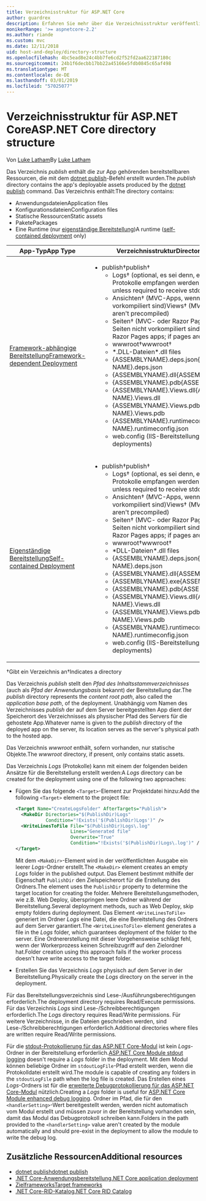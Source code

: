 ```yaml
---
title: Verzeichnisstruktur für ASP.NET Core
author: guardrex
description: Erfahren Sie mehr über die Verzeichnisstruktur veröffentlichter ASP.NET Core-Apps.
monikerRange: '>= aspnetcore-2.2'
ms.author: riande
ms.custom: mvc
ms.date: 12/11/2018
uid: host-and-deploy/directory-structure
ms.openlocfilehash: 4bc5ead8e24c4bb7fe6cd2f52fd2aa622187180c
ms.sourcegitcommit: 24b1f6decbb17bb22a45166e5fdb0845c65af498
ms.translationtype: MT
ms.contentlocale: de-DE
ms.lasthandoff: 03/01/2019
ms.locfileid: "57025077"
---
```

# <a name="aspnet-core-directory-structure"></a><span data-ttu-id="39ea5-103">Verzeichnisstruktur für ASP.NET Core</span><span class="sxs-lookup"><span data-stu-id="39ea5-103">ASP.NET Core directory structure</span></span>

<span data-ttu-id="39ea5-104">Von [Luke Latham](https://github.com/guardrex)</span><span class="sxs-lookup"><span data-stu-id="39ea5-104">By [Luke Latham](https://github.com/guardrex)</span></span>

<span data-ttu-id="39ea5-105">Das Verzeichnis *publish* enthält die zur App gehörenden bereitstellbaren Ressourcen, die mit dem [dotnet publish](/dotnet/core/tools/dotnet-publish)-Befehl erstellt wurden.</span><span class="sxs-lookup"><span data-stu-id="39ea5-105">The *publish* directory contains the app's deployable assets produced by the [dotnet publish](/dotnet/core/tools/dotnet-publish) command.</span></span> <span data-ttu-id="39ea5-106">Das Verzeichnis enthält:</span><span class="sxs-lookup"><span data-stu-id="39ea5-106">The directory contains:</span></span>

* <span data-ttu-id="39ea5-107">Anwendungsdateien</span><span class="sxs-lookup"><span data-stu-id="39ea5-107">Application files</span></span>
* <span data-ttu-id="39ea5-108">Konfigurationsdateien</span><span class="sxs-lookup"><span data-stu-id="39ea5-108">Configuration files</span></span>
* <span data-ttu-id="39ea5-109">Statische Ressourcen</span><span class="sxs-lookup"><span data-stu-id="39ea5-109">Static assets</span></span>
* <span data-ttu-id="39ea5-110">Pakete</span><span class="sxs-lookup"><span data-stu-id="39ea5-110">Packages</span></span>
* <span data-ttu-id="39ea5-111">Eine Runtime (nur [eigenständige Bereitstellung](/dotnet/core/deploying/#self-contained-deployments-scd))</span><span class="sxs-lookup"><span data-stu-id="39ea5-111">A runtime ([self-contained deployment](/dotnet/core/deploying/#self-contained-deployments-scd) only)</span></span>

| <span data-ttu-id="39ea5-112">App-Typ</span><span class="sxs-lookup"><span data-stu-id="39ea5-112">App Type</span></span> | <span data-ttu-id="39ea5-113">Verzeichnisstruktur</span><span class="sxs-lookup"><span data-stu-id="39ea5-113">Directory Structure</span></span> |
| -------- | ------------------- |
| [<span data-ttu-id="39ea5-114">Framework-abhängige Bereitstellung</span><span class="sxs-lookup"><span data-stu-id="39ea5-114">Framework-dependent Deployment</span></span>](/dotnet/core/deploying/#framework-dependent-deployments-fdd) | <ul><li><span data-ttu-id="39ea5-115">publish&dagger;</span><span class="sxs-lookup"><span data-stu-id="39ea5-115">publish&dagger;</span></span><ul><li><span data-ttu-id="39ea5-116">Logs&dagger; (optional, es sei denn, es müssen stdout-Protokolle empfangen werden)</span><span class="sxs-lookup"><span data-stu-id="39ea5-116">Logs&dagger; (optional unless required to receive stdout logs)</span></span></li><li><span data-ttu-id="39ea5-117">Ansichten&dagger; (MVC-Apps, wenn Ansichten nicht vorkompiliert sind)</span><span class="sxs-lookup"><span data-stu-id="39ea5-117">Views&dagger; (MVC apps; if views aren't precompiled)</span></span></li><li><span data-ttu-id="39ea5-118">Seiten&dagger; (MVC- oder Razor Pages-Apps, wenn Seiten nicht vorkompiliert sind)</span><span class="sxs-lookup"><span data-stu-id="39ea5-118">Pages&dagger; (MVC or Razor Pages apps; if pages aren't precompiled)</span></span></li><li><span data-ttu-id="39ea5-119">wwwroot&dagger;</span><span class="sxs-lookup"><span data-stu-id="39ea5-119">wwwroot&dagger;</span></span></li><li><span data-ttu-id="39ea5-120">\*\.DLL-Dateien</span><span class="sxs-lookup"><span data-stu-id="39ea5-120">\*\.dll files</span></span></li><li><span data-ttu-id="39ea5-121">{ASSEMBLYNAME}.deps.json</span><span class="sxs-lookup"><span data-stu-id="39ea5-121">{ASSEMBLY NAME}.deps.json</span></span></li><li><span data-ttu-id="39ea5-122">{ASSEMBLYNAME}.dll</span><span class="sxs-lookup"><span data-stu-id="39ea5-122">{ASSEMBLY NAME}.dll</span></span></li><li><span data-ttu-id="39ea5-123">{ASSEMBLYNAME}.pdb</span><span class="sxs-lookup"><span data-stu-id="39ea5-123">{ASSEMBLY NAME}.pdb</span></span></li><li><span data-ttu-id="39ea5-124">{ASSEMBLYNAME}.Views.dll</span><span class="sxs-lookup"><span data-stu-id="39ea5-124">{ASSEMBLY NAME}.Views.dll</span></span></li><li><span data-ttu-id="39ea5-125">{ASSEMBLYNAME}.Views.pdb</span><span class="sxs-lookup"><span data-stu-id="39ea5-125">{ASSEMBLY NAME}.Views.pdb</span></span></li><li><span data-ttu-id="39ea5-126">{ASSEMBLYNAME}.runtimeconfig.json</span><span class="sxs-lookup"><span data-stu-id="39ea5-126">{ASSEMBLY NAME}.runtimeconfig.json</span></span></li><li><span data-ttu-id="39ea5-127">web.config (IIS-Bereitstellungen)</span><span class="sxs-lookup"><span data-stu-id="39ea5-127">web.config (IIS deployments)</span></span></li></ul></li></ul> |
| [<span data-ttu-id="39ea5-128">Eigenständige Bereitstellung</span><span class="sxs-lookup"><span data-stu-id="39ea5-128">Self-contained Deployment</span></span>](/dotnet/core/deploying/#self-contained-deployments-scd) | <ul><li><span data-ttu-id="39ea5-129">publish&dagger;</span><span class="sxs-lookup"><span data-stu-id="39ea5-129">publish&dagger;</span></span><ul><li><span data-ttu-id="39ea5-130">Logs&dagger; (optional, es sei denn, es müssen stdout-Protokolle empfangen werden)</span><span class="sxs-lookup"><span data-stu-id="39ea5-130">Logs&dagger; (optional unless required to receive stdout logs)</span></span></li><li><span data-ttu-id="39ea5-131">Ansichten&dagger; (MVC-Apps, wenn Ansichten nicht vorkompiliert sind)</span><span class="sxs-lookup"><span data-stu-id="39ea5-131">Views&dagger; (MVC apps; if views aren't precompiled)</span></span></li><li><span data-ttu-id="39ea5-132">Seiten&dagger; (MVC- oder Razor Pages-Apps, wenn Seiten nicht vorkompiliert sind)</span><span class="sxs-lookup"><span data-stu-id="39ea5-132">Pages&dagger; (MVC or Razor Pages apps; if pages aren't precompiled)</span></span></li><li><span data-ttu-id="39ea5-133">wwwroot&dagger;</span><span class="sxs-lookup"><span data-stu-id="39ea5-133">wwwroot&dagger;</span></span></li><li><span data-ttu-id="39ea5-134">\*DLL-Dateien</span><span class="sxs-lookup"><span data-stu-id="39ea5-134">\*.dll files</span></span></li><li><span data-ttu-id="39ea5-135">{ASSEMBLYNAME}.deps.json</span><span class="sxs-lookup"><span data-stu-id="39ea5-135">{ASSEMBLY NAME}.deps.json</span></span></li><li><span data-ttu-id="39ea5-136">{ASSEMBLYNAME}.dll</span><span class="sxs-lookup"><span data-stu-id="39ea5-136">{ASSEMBLY NAME}.dll</span></span></li><li><span data-ttu-id="39ea5-137">{ASSEMBLYNAME}.exe</span><span class="sxs-lookup"><span data-stu-id="39ea5-137">{ASSEMBLY NAME}.exe</span></span></li><li><span data-ttu-id="39ea5-138">{ASSEMBLYNAME}.pdb</span><span class="sxs-lookup"><span data-stu-id="39ea5-138">{ASSEMBLY NAME}.pdb</span></span></li><li><span data-ttu-id="39ea5-139">{ASSEMBLYNAME}.Views.dll</span><span class="sxs-lookup"><span data-stu-id="39ea5-139">{ASSEMBLY NAME}.Views.dll</span></span></li><li><span data-ttu-id="39ea5-140">{ASSEMBLYNAME}.Views.pdb</span><span class="sxs-lookup"><span data-stu-id="39ea5-140">{ASSEMBLY NAME}.Views.pdb</span></span></li><li><span data-ttu-id="39ea5-141">{ASSEMBLYNAME}.runtimeconfig.json</span><span class="sxs-lookup"><span data-stu-id="39ea5-141">{ASSEMBLY NAME}.runtimeconfig.json</span></span></li><li><span data-ttu-id="39ea5-142">web.config (IIS-Bereitstellungen)</span><span class="sxs-lookup"><span data-stu-id="39ea5-142">web.config (IIS deployments)</span></span></li></ul></li></ul> |

<span data-ttu-id="39ea5-143">&dagger;Gibt ein Verzeichnis an</span><span class="sxs-lookup"><span data-stu-id="39ea5-143">&dagger;Indicates a directory</span></span>

<span data-ttu-id="39ea5-144">Das Verzeichnis *publish* stellt den *Pfad des Inhaltsstammverzeichnisses* (auch als *Pfad der Anwendungsbasis* bekannt) der Bereitstellung dar.</span><span class="sxs-lookup"><span data-stu-id="39ea5-144">The *publish* directory represents the *content root path*, also called the *application base path*, of the deployment.</span></span> <span data-ttu-id="39ea5-145">Unabhängig vom Namen des Verzeichnisses *publish* der auf dem Server bereitgestellten App dient der Speicherort des Verzeichnisses als physischer Pfad des Servers für die gehostete App.</span><span class="sxs-lookup"><span data-stu-id="39ea5-145">Whatever name is given to the *publish* directory of the deployed app on the server, its location serves as the server's physical path to the hosted app.</span></span>

<span data-ttu-id="39ea5-146">Das Verzeichnis *wwwroot* enthält, sofern vorhanden, nur statische Objekte.</span><span class="sxs-lookup"><span data-stu-id="39ea5-146">The *wwwroot* directory, if present, only contains static assets.</span></span>

<span data-ttu-id="39ea5-147">Das Verzeichnis *Logs* (Protokolle) kann mit einem der folgenden beiden Ansätze für die Bereitstellung erstellt werden:</span><span class="sxs-lookup"><span data-stu-id="39ea5-147">A *Logs* directory can be created for the deployment using one of the following two approaches:</span></span>

* <span data-ttu-id="39ea5-148">Fügen Sie das folgende `<Target>`-Element zur Projektdatei hinzu:</span><span class="sxs-lookup"><span data-stu-id="39ea5-148">Add the following `<Target>` element to the project file:</span></span>

   ```xml
   <Target Name="CreateLogsFolder" AfterTargets="Publish">
     <MakeDir Directories="$(PublishDir)Logs" 
              Condition="!Exists('$(PublishDir)Logs')" />
     <WriteLinesToFile File="$(PublishDir)Logs\.log" 
                       Lines="Generated file" 
                       Overwrite="True" 
                       Condition="!Exists('$(PublishDir)Logs\.log')" />
   </Target>
   ```

   <span data-ttu-id="39ea5-149">Mit dem `<MakeDir>`-Element wird in der veröffentlichten Ausgabe ein leerer *Logs*-Ordner erstellt.</span><span class="sxs-lookup"><span data-stu-id="39ea5-149">The `<MakeDir>` element creates an empty *Logs* folder in the published output.</span></span> <span data-ttu-id="39ea5-150">Das Element bestimmt mithilfe der Eigenschaft `PublishDir` den Zielspeicherort für die Erstellung des Ordners.</span><span class="sxs-lookup"><span data-stu-id="39ea5-150">The element uses the `PublishDir` property to determine the target location for creating the folder.</span></span> <span data-ttu-id="39ea5-151">Mehrere Bereitstellungsmethoden, wie z.B. Web Deploy, überspringen leere Ordner während der Bereitstellung.</span><span class="sxs-lookup"><span data-stu-id="39ea5-151">Several deployment methods, such as Web Deploy, skip empty folders during deployment.</span></span> <span data-ttu-id="39ea5-152">Das Element `<WriteLinesToFile>` generiert im Ordner *Logs* eine Datei, die eine Bereitstellung des Ordners auf dem Server garantiert.</span><span class="sxs-lookup"><span data-stu-id="39ea5-152">The `<WriteLinesToFile>` element generates a file in the *Logs* folder, which guarantees deployment of the folder to the server.</span></span> <span data-ttu-id="39ea5-153">Eine Ordnererstellung mit dieser Vorgehensweise schlägt fehl, wenn der Workerprozess keinen Schreibzugriff auf den Zielordner hat.</span><span class="sxs-lookup"><span data-stu-id="39ea5-153">Folder creation using this approach fails if the worker process doesn't have write access to the target folder.</span></span>

* <span data-ttu-id="39ea5-154">Erstellen Sie das Verzeichnis *Logs* physisch auf dem Server in der Bereitstellung.</span><span class="sxs-lookup"><span data-stu-id="39ea5-154">Physically create the *Logs* directory on the server in the deployment.</span></span>

<span data-ttu-id="39ea5-155">Für das Bereitstellungsverzeichnis sind Lese-/Ausführungsberechtigungen erforderlich.</span><span class="sxs-lookup"><span data-stu-id="39ea5-155">The deployment directory requires Read/Execute permissions.</span></span> <span data-ttu-id="39ea5-156">Für das Verzeichnis *Logs* sind Lese-/Schreibberechtigungen erforderlich.</span><span class="sxs-lookup"><span data-stu-id="39ea5-156">The *Logs* directory requires Read/Write permissions.</span></span> <span data-ttu-id="39ea5-157">Für weitere Verzeichnisse, in die Dateien geschrieben werden, sind Lese-/Schreibberechtigungen erforderlich.</span><span class="sxs-lookup"><span data-stu-id="39ea5-157">Additional directories where files are written require Read/Write permissions.</span></span>

<span data-ttu-id="39ea5-158">Für die [stdout-Protokollierung für das ASP.NET Core-Modul](xref:host-and-deploy/aspnet-core-module#log-creation-and-redirection) ist kein *Logs*-Ordner in der Bereitstellung erforderlich.</span><span class="sxs-lookup"><span data-stu-id="39ea5-158">[ASP.NET Core Module stdout logging](xref:host-and-deploy/aspnet-core-module#log-creation-and-redirection) doesn't require a *Logs* folder in the deployment.</span></span> <span data-ttu-id="39ea5-159">Mit dem Modul können beliebige Ordner im `stdoutLogFile`-Pfad erstellt werden, wenn die Protokolldatei erstellt wird.</span><span class="sxs-lookup"><span data-stu-id="39ea5-159">The module is capable of creating any folders in the `stdoutLogFile` path when the log file is created.</span></span> <span data-ttu-id="39ea5-160">Das Erstellen eines *Logs*-Ordners ist für die [erweiterte Debugprotokollierung für das ASP.NET Core-Modul](xref:host-and-deploy/aspnet-core-module#enhanced-diagnostic-logs) nützlich.</span><span class="sxs-lookup"><span data-stu-id="39ea5-160">Creating a *Logs* folder is useful for [ASP.NET Core Module enhanced debug logging](xref:host-and-deploy/aspnet-core-module#enhanced-diagnostic-logs).</span></span> <span data-ttu-id="39ea5-161">Ordner im Pfad, die für den `<handlerSetting>`-Wert bereitgestellt werden, werden nicht automatisch vom Modul erstellt und müssen zuvor in der Bereitstellung vorhanden sein, damit das Modul das Debugprotokoll schreiben kann.</span><span class="sxs-lookup"><span data-stu-id="39ea5-161">Folders in the path provided to the `<handlerSetting>` value aren't created by the module automatically and should pre-exist in the deployment to allow the module to write the debug log.</span></span>

## <a name="additional-resources"></a><span data-ttu-id="39ea5-162">Zusätzliche Ressourcen</span><span class="sxs-lookup"><span data-stu-id="39ea5-162">Additional resources</span></span>

* [<span data-ttu-id="39ea5-163">dotnet publish</span><span class="sxs-lookup"><span data-stu-id="39ea5-163">dotnet publish</span></span>](/dotnet/core/tools/dotnet-publish)
* [<span data-ttu-id="39ea5-164">.NET Core-Anwendungsbereitstellung</span><span class="sxs-lookup"><span data-stu-id="39ea5-164">.NET Core application deployment</span></span>](/dotnet/core/deploying/)
* [<span data-ttu-id="39ea5-165">Zielframeworks</span><span class="sxs-lookup"><span data-stu-id="39ea5-165">Target frameworks</span></span>](/dotnet/standard/frameworks)
* [<span data-ttu-id="39ea5-166">.NET Core-RID-Katalog</span><span class="sxs-lookup"><span data-stu-id="39ea5-166">.NET Core RID Catalog</span></span>](/dotnet/core/rid-catalog)
